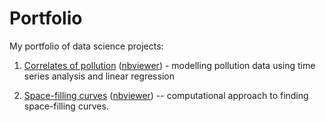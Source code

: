 # Portfolio

My portfolio of data science projects:

1) [Correlates of pollution](2019-03-15-correlates-of-pollution/correlates%20of%20pollution.ipynb) ([nbviewer](https://nbviewer.jupyter.org/github/btel/portfolio/blob/master/2019-03-15-correlates-of-pollution/correlates%20of%20pollution.ipynb)) - modelling pollution data using time series analysis and linear regression

2) [Space-filling curves](space-filling-curves/space-filling-curves.ipynb) ([nbviewer](https://nbviewer.jupyter.org/github/btel/portfolio/blob/master/space-filling-curves/space-filling-curves.ipynb)) -- computational approach to finding space-filling curves.
